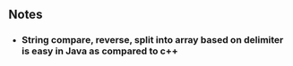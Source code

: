 ## Notes 
* ### String compare, reverse, split into array based on delimiter is easy in Java as compared to c++
